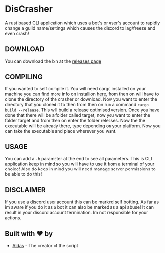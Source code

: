 # DisCrasher
A rust based CLI application which uses a bot's or user's account to rapidly change a guild name/settings which causes the discord to lag/freeze and even crash!

## DOWNLOAD
You can download the bin at the [releases page](https://github.com/AXDZ/DisCrasher/releases "releases page")

## COMPILING
If you wanted to self compile it. You will need cargo installed on your machine you can find more info on installion [here](https://www.rust-lang.org/tools/install "installation"), from then on will have to clone the directory of the crasher or download. Now you want to enter the directory that you cloned it to then from then on run a command ```cargo build --release```. This will build a release optimised version. Once you have done that there will be a folder called target, now you want to enter the folder target and from then on enter the folder releases. Now the the executable will be aiready there, type depending on your platform. Now you can take the executable and place wherever you want.

## USAGE
You can add a ```-h``` parameter at the end to see all parameters. This is CLI application keep in mind so you will have to use it from a terminal of your choice! Also do keep in mind you will need manage server permissions to be able to do this!

## DISCLAIMER
If you use a discord user account this can be marked self botting. As far as im aware if you do it as a bot it can also be marked as a api abuse! It can result in your discord account termination. Im not responsible for your actions.

## Built with ❤️ by

* [Aldas](https://github.com/faith) - The creator of the script
